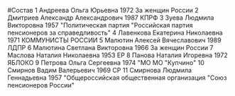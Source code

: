 #Состав
1 Андреева Ольга Юрьевна 1972 За женщин России
2 Дмитриев Александр Александрович 1987 КПРФ
3 Зуева Людмила Викторовна 1957 \"Политическая партия \"Российская партия пенсионеров за справедливость\"
4 Лавенкова Екатерина Николаевна 1971 КОММУНИСТЫ РОССИИ
5 Малютин Алексей Вячеславович 1989 ЛДПР
6 Малютина Светлана Викторовна 1966 За женщин России
7 Маслова Наталия Николаевна 1953 ЕР
8 Панова Наталия Игоревна 1972 ЯБЛОКО
9 Петрова Ольга Сергеевна 1974 \"МО МО \"Купчино\"
10 Смирнов Вадим Валерьевич 1969 СР
11 Смирнова Людмила Геннадьевна 1957 \"Общероссийская общественная организация \"Союз пенсионеров России\"
